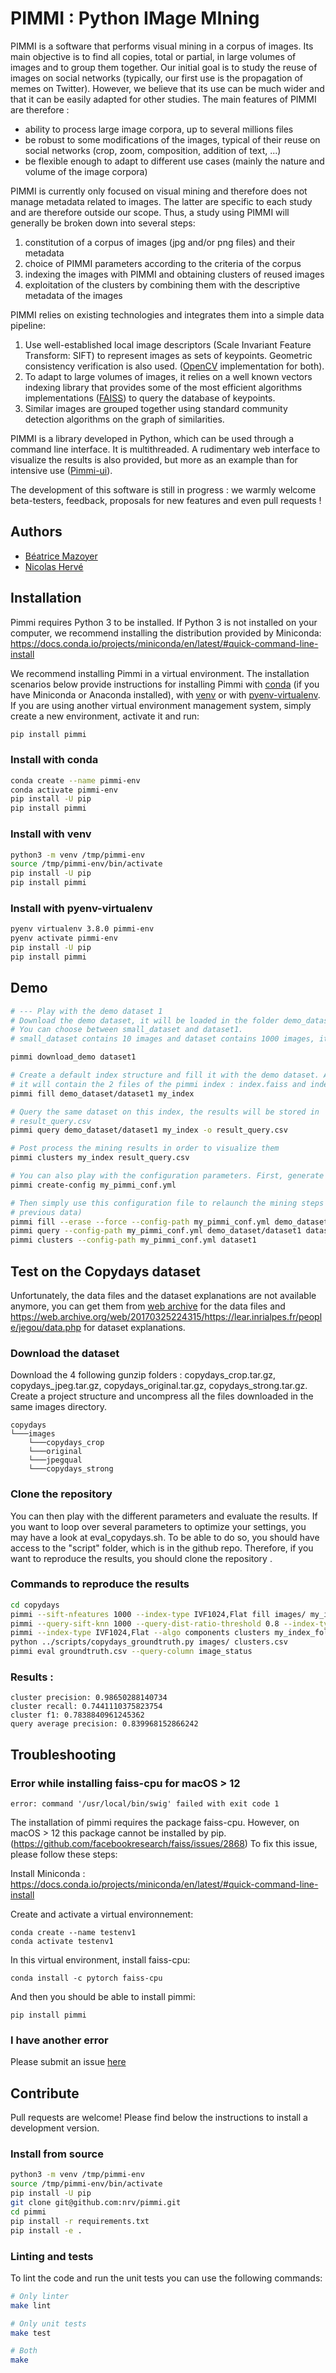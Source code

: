 # PIMMI : Python IMage MIning

PIMMI is a software that performs visual mining in a corpus of images. Its main objective is to find all copies,
total or partial, in large volumes of images and to group them together. Our initial goal is to study the reuse
of images on social networks (typically, our first use is the propagation of memes on Twitter). However, we believe
that its use can be much wider and that it can be easily adapted for other studies. The main features of PIMMI
are therefore :

- ability to process large image corpora, up to several millions files
- be robust to some modifications of the images, typical of their reuse on social networks (crop, zoom,
  composition, addition of text, ...)
- be flexible enough to adapt to different use cases (mainly the nature and volume of the image corpora)

PIMMI is currently only focused on visual mining and therefore does not manage metadata related to images.
The latter are specific to each study and are therefore outside our scope. Thus, a study using PIMMI
will generally be broken down into several steps:

1. constitution of a corpus of images (jpg and/or png files) and their metadata
2. choice of PIMMI parameters according to the criteria of the corpus
3. indexing the images with PIMMI and obtaining clusters of reused images
4. exploitation of the clusters by combining them with the descriptive metadata of the images

PIMMI relies on existing technologies and integrates them into a simple data pipeline:

1. Use well-established local image descriptors (Scale Invariant Feature Transform: SIFT) to represent images
   as sets of keypoints. Geometric consistency verification is also used. ([OpenCV](https://opencv.org/) implementation
   for both).
2. To adapt to large volumes of images, it relies on a well known vectors indexing library that provides some
   of the most efficient algorithms implementations ([FAISS](https://github.com/facebookresearch/faiss)) to query
   the database of keypoints.
3. Similar images are grouped together using standard community detection algorithms on the graph of similarities.

PIMMI is a library developed in Python, which can be used through a command line interface. It is multithreaded.
A rudimentary web interface to visualize the results is also provided, but more as an example than for
intensive use ([Pimmi-ui](https://github.com/nrv/pimmi-ui)).

The development of this software is still in progress : we warmly welcome beta-testers, feedback,
proposals for new features and even pull requests !

## Authors

- [Béatrice Mazoyer](https://bmaz.github.io/)
- [Nicolas Hervé](http://herve.name)

## Installation

Pimmi requires Python 3 to be installed. If Python 3 is not installed on your computer, we recommend installing the distribution provided by Miniconda: https://docs.conda.io/projects/miniconda/en/latest/#quick-command-line-install

We recommend installing Pimmi in a virtual environment. The installation scenarios below provide instructions for installing Pimmi with [conda](#install-with-conda) (if you have Miniconda or Anaconda installed), with [venv](#install-with-venv) or with [pyenv-virtualenv](#install-with-pyenv-virtualenv-and-pip). If you are using another virtual environment management system, simply create a new environment, activate it and run:

```bash
pip install pimmi
```

### Install with conda

```bash
conda create --name pimmi-env
conda activate pimmi-env
pip install -U pip
pip install pimmi
```

### Install with venv

```bash
python3 -m venv /tmp/pimmi-env
source /tmp/pimmi-env/bin/activate
pip install -U pip
pip install pimmi

```

### Install with pyenv-virtualenv

```bash
pyenv virtualenv 3.8.0 pimmi-env
pyenv activate pimmi-env
pip install -U pip
pip install pimmi
```

## Demo

```bash
# --- Play with the demo dataset 1
# Download the demo dataset, it will be loaded in the folder demo_dataset
# You can choose between small_dataset and dataset1.
# small_dataset contains 10 images and dataset contains 1000 images, it takes 2 minutes to be downloaded.

pimmi download_demo dataset1

# Create a default index structure and fill it with the demo dataset. A directory named my_index will be created,
# it will contain the 2 files of the pimmi index : index.faiss and index.meta
pimmi fill demo_dataset/dataset1 my_index

# Query the same dataset on this index, the results will be stored in
# result_query.csv
pimmi query demo_dataset/dataset1 my_index -o result_query.csv

# Post process the mining results in order to visualize them
pimmi clusters my_index result_query.csv

# You can also play with the configuration parameters. First, generate a default configuration file
pimmi create-config my_pimmi_conf.yml

# Then simply use this configuration file to relaunch the mining steps (erasing without prompt the
# previous data)
pimmi fill --erase --force --config-path my_pimmi_conf.yml demo_dataset/dataset1 dataset1
pimmi query --config-path my_pimmi_conf.yml demo_dataset/dataset1 dataset1
pimmi clusters --config-path my_pimmi_conf.yml dataset1
```

## Test on the Copydays dataset

Unfortunately, the data files and the dataset explanations are not available anymore, you can get them from [web archive](http://web.archive.org/web/20181015092553if_/http://pascal.inrialpes.fr/data/holidays/) for the data files and https://web.archive.org/web/20170325224315/https://lear.inrialpes.fr/people/jegou/data.php for dataset explanations.

### Download the dataset

Download the 4 following gunzip folders : copydays_crop.tar.gz, copydays_jpeg.tar.gz, copydays_original.tar.gz, copydays_strong.tar.gz.
Create a project structure and uncompress all the files downloaded in the same images directory.

```
copydays
└───images
    └───copydays_crop
    └───original
    └───jpegqual
    └───copydays_strong
```

### Clone the repository

You can then play with the different parameters and evaluate the results. If you want to loop over several parameters to optimize your settings, you may have a look at eval_copydays.sh.
To be able to do so, you should have access to the "script" folder, which is in the github repo. Therefore, if you want to reproduce the results, you should clone the repository .

### Commands to reproduce the results

```bash
cd copydays
pimmi --sift-nfeatures 1000 --index-type IVF1024,Flat fill images/ my_index_folder
pimmi --query-sift-knn 1000 --query-dist-ratio-threshold 0.8 --index-type IVF1024,Flat query images my_index_folder -o result_query.csv
pimmi --index-type IVF1024,Flat --algo components clusters my_index_folder result_query.csv -o clusters.csv
python ../scripts/copydays_groundtruth.py images/ clusters.csv
pimmi eval groundtruth.csv --query-column image_status
```

### Results :

```
cluster precision: 0.98650288140734
cluster recall: 0.7441110375823754
cluster f1: 0.7838840961245362
query average precision: 0.839968152866242
```

## Troubleshooting

### Error while installing faiss-cpu for macOS > 12

```
error: command '/usr/local/bin/swig' failed with exit code 1
```

The installation of pimmi requires the package faiss-cpu. However, on macOS > 12 this package cannot be installed by pip. (https://github.com/facebookresearch/faiss/issues/2868)
To fix this issue, please follow these steps:

Install Miniconda :
https://docs.conda.io/projects/miniconda/en/latest/#quick-command-line-install

Create and activate a virtual environnement:

```
conda create --name testenv1
conda activate testenv1
```

In this virtual environment, install faiss-cpu:

```
conda install -c pytorch faiss-cpu
```

And then you should be able to install pimmi:

```
pip install pimmi
```

### I have another error

Please submit an issue [here](https://github.com/nrv/pimmi/issues)

## Contribute

Pull requests are welcome! Please find below the instructions to install a development version.

### Install from source

```bash
python3 -m venv /tmp/pimmi-env
source /tmp/pimmi-env/bin/activate
pip install -U pip
git clone git@github.com:nrv/pimmi.git
cd pimmi
pip install -r requirements.txt
pip install -e .
```

### Linting and tests

To lint the code and run the unit tests you can use the following commands:

```bash
# Only linter
make lint

# Only unit tests
make test

# Both
make
```
